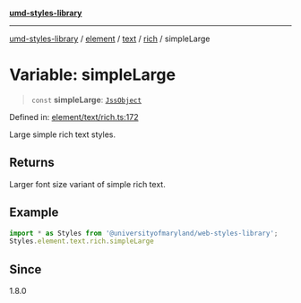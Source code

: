 [**umd-styles-library**](../../../../../../README.md)

***

[umd-styles-library](../../../../../../modules.md) / [element](../../../../../README.md) / [text](../../../README.md) / [rich](../README.md) / simpleLarge

# Variable: simpleLarge

> `const` **simpleLarge**: [`JssObject`](../../../../../../utilities/namespaces/transform/type-aliases/JssObject.md)

Defined in: [element/text/rich.ts:172](https://github.com/UMD-Digital/design-system/blob/ed6189804bf5f4c4fcbe5325b54aac33ac48d614/packages/styles/source/element/text/rich.ts#L172)

Large simple rich text styles.

## Returns

Larger font size variant of simple rich text.

## Example

```typescript
import * as Styles from '@universityofmaryland/web-styles-library';
Styles.element.text.rich.simpleLarge
```

## Since

1.8.0
